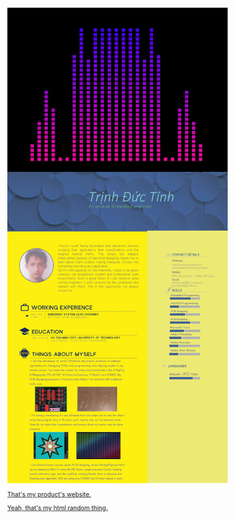 

<a href="/BlogPostAssets/video/Untitled.mp4" title="Link Title"><img src="/BlogPostAssets/video/Capture.png" alt="Audio Visualization." style="float: left; margin-right: 10px;"/></a>

![](0001.jpg)

[That's my product's website.](http://ngoisaola.com)

[Yeah, that's my html random thing.](https://groutlloyd.github.io/Portfolio.html)


